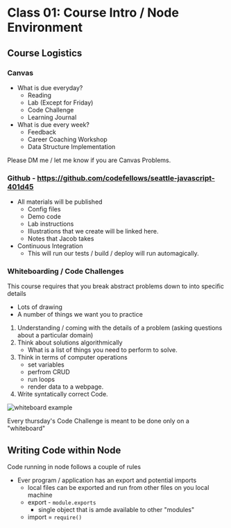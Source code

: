 # Class 01: Course Intro / Node Environment

## Course Logistics

### Canvas

* What is due everyday?
  * Reading
  * Lab (Except for Friday)
  * Code Challenge
  * Learning Journal
* What is due every week?
  * Feedback
  * Career Coaching Workshop
  * Data Structure Implementation

Please DM me / let me know if you are Canvas Problems.

### Github - https://github.com/codefellows/seattle-javascript-401d45

* All materials will be published
  * Config files
  * Demo code
  * Lab instructions
  * Illustrations that we create will be linked here.
  * Notes that Jacob takes
* Continuous Integration
  * This will run our tests / build / deploy will run automagically.

### Whiteboarding / Code Challenges

This course requires that you break abstract problems down to into specific details

* Lots of drawing
* A number of things we want you to practice

1. Understanding / coming with the details of a problem (asking questions about a particular domain)
2. Think about solutions algorithmically
   * What is a list of things you need to perform to solve.
3. Think in terms of computer operations
   * set variables
   * perfrom CRUD
   * run loops
   * render data to a webpage.
4. Write syntatically correct Code.

![whiteboard example](/assets/whiteboard.png)

Every thursday's Code Challenge is meant to be done only on a "whiteboard"

## Writing Code within Node

Code running in node follows a couple of rules
   * Ever program / application has an export and potential imports
     * local files can be exported and run from other files on you local machine
     * export - `module.exports`
       * single object that is amde available to other "modules"
     * import = `require()`
